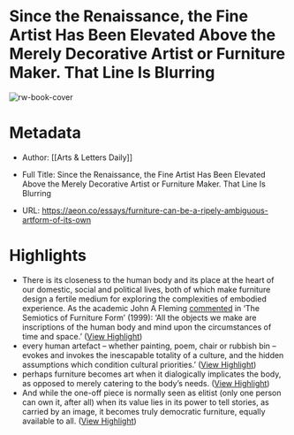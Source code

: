 # Since the Renaissance, the Fine Artist Has Been Elevated Above the Merely Decorative Artist or Furniture Maker. That Line Is Blurring

![rw-book-cover](https://images.aeonmedia.co/images/419ef681-4941-4522-ad17-3751ed09fab5/essay-full_grown_20210615-_dsc8951_credit_chris_webb.jpg?width=1200&quality=75&format=auto)

# Metadata
- Author: [[Arts & Letters Daily]]
- Full Title: Since the Renaissance, the Fine Artist Has Been Elevated Above the Merely Decorative Artist or Furniture Maker. That Line Is Blurring

- URL: https://aeon.co/essays/furniture-can-be-a-ripely-ambiguous-artform-of-its-own

# Highlights
- There is its closeness to the human body and its place at the heart of our domestic, social and political lives, both of which make furniture design a fertile medium for exploring the complexities of embodied experience. As the academic John A Fleming [commented](https://www.erudit.org/en/journals/jcha/1999-v10-n1-jcha1006/030507ar/) in ‘The Semiotics of Furniture Form’ (1999): ‘All the objects we make are inscriptions of the human body and mind upon the circumstances of time and space.’ ([View Highlight](https://read.readwise.io/read/01hyhr39kztgtc8ff6ca49j26e))
- every human artefact – whether painting, poem, chair or rubbish bin – evokes and invokes the inescapable totality of a culture, and the hidden assumptions which condition cultural priorities.’ ([View Highlight](https://read.readwise.io/read/01hyhr6cgnrrywf0gdnqx2h8sm))
- perhaps furniture becomes art when it dialogically implicates the body, as opposed to merely catering to the body’s needs. ([View Highlight](https://read.readwise.io/read/01hyj76c13fhg1kdzb2ch9fgdv))
- And while the one-off piece is normally seen as elitist (only one person can own it, after all) when its value lies in its power to tell stories, as carried by an image, it becomes truly democratic furniture, equally available to all. ([View Highlight](https://read.readwise.io/read/01hyj7ah80eqjg88rvvp5a949h))
